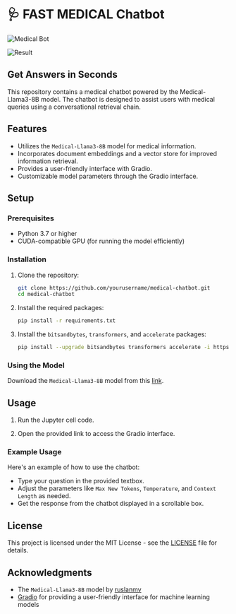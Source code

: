 # 🩺 FAST MEDICAL Chatbot

![Medical Bot](https://cdn.dribbble.com/users/29678/screenshots/2407580/media/34ee4b818fd4ddb3a616c91ccf4d9cfc.png)

![Result](https://github.com/aditya26062003/FastMedicalBot/blob/main/result1.png)
## Get Answers in Seconds

This repository contains a medical chatbot powered by the Medical-Llama3-8B model. The chatbot is designed to assist users with medical queries using a conversational retrieval chain.

## Features

- Utilizes the `Medical-Llama3-8B` model for medical information.
- Incorporates document embeddings and a vector store for improved information retrieval.
- Provides a user-friendly interface with Gradio.
- Customizable model parameters through the Gradio interface.

## Setup

### Prerequisites

- Python 3.7 or higher
- CUDA-compatible GPU (for running the model efficiently)

### Installation

1. Clone the repository:

    ```bash
    git clone https://github.com/yourusername/medical-chatbot.git
    cd medical-chatbot
    ```

2. Install the required packages:

    ```bash
    pip install -r requirements.txt
    ```

3. Install the `bitsandbytes`, `transformers`, and `accelerate` packages:

    ```bash
    pip install --upgrade bitsandbytes transformers accelerate -i https://pypi.org/simple/
    ```

### Using the Model

Download the `Medical-Llama3-8B` model from this [link](https://huggingface.co/ruslanmv/Medical-Llama3-8B).

## Usage

1. Run the Jupyter cell code.

2. Open the provided link to access the Gradio interface.

### Example Usage

Here's an example of how to use the chatbot:

- Type your question in the provided textbox.
- Adjust the parameters like `Max New Tokens`, `Temperature`, and `Context Length` as needed.
- Get the response from the chatbot displayed in a scrollable box.


## License

This project is licensed under the MIT License - see the [LICENSE](LICENSE) file for details.

## Acknowledgments

- The `Medical-Llama3-8B` model by [ruslanmv](https://huggingface.co/ruslanmv)
- [Gradio](https://gradio.app/) for providing a user-friendly interface for machine learning models
